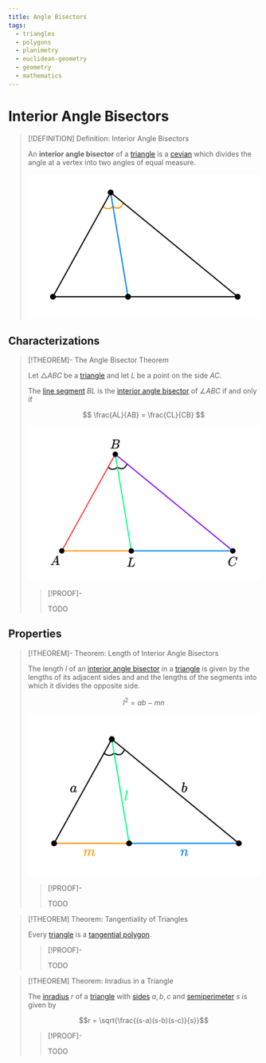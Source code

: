 ```yaml
---
title: Angle Bisectors
tags:
  - triangles
  - polygons
  - planimetry
  - euclidean-geometry
  - geometry
  - mathematics
---
```


# Interior Angle Bisectors

>[!DEFINITION] Definition: Interior Angle Bisectors
>
>An **interior angle bisector** of a [triangle](../Triangles.md) is a [cevian](Cevians.md) which divides the angle at a vertex into two angles of equal measure.
>
>![](res/Interior%20Angle%20Bisector.svg)
>

## Characterizations

>[!THEOREM]- The Angle Bisector Theorem
>
>Let $\triangle ABC$ be a [triangle](../Triangles.md) and let $L$ be a point on the side $AC$.
>
>The [line segment](../../../../Curves/Straight%20Lines/Line%20Segments.md) $BL$ is the [interior angle bisector](Angle%20Bisectors.md#Interior%20Angle%20Bisector) of $\angle ABC$ if and only if
>
>$$
>\frac{AL}{AB} = \frac{CL}{CB}
>$$
>
>![](res/The%20Angle%20Bisector%20Theorem.svg)
>
>>[!PROOF]-
>>
>>TODO
>>
>

## Properties

>[!THEOREM]- Theorem: Length of Interior Angle Bisectors
>
>The length $l$ of an [interior angle bisector](Angle%20Bisectors.md#Interior%20Angle%20Bisector) in a [triangle](../Triangles.md) is given by the lengths of its adjacent sides and and the lengths of the segments into which it divides the opposite side.
>
>$$
>l^2 = ab - mn
>$$
>
>![](res/Length%20of%20Interior%20Angle%20Bisector.svg)
>
>>[!PROOF]-
>>
>>TODO
>>
>

>[!THEOREM] Theorem: Tangentiality of Triangles
>
>Every [triangle](../../Polygons.md) is a [tangential polygon](../../Tangential%20Polygons.md).
>
>>[!PROOF]-
>>
>>TODO
>>
>

>[!THEOREM] Theorem: Inradius in a Triangle
>
>The [inradius](../../Tangential%20Polygons.md) $r$ of a [triangle](../../Polygons.md) with [sides](../../../../Euclidean%20Geometry.md) $a,b,c$ and [semiperimeter](../../Polygons.md) $s$ is given by
>
>$$r = \sqrt{\frac{(s-a)(s-b)(s-c)}{s}}$$
>
>>[!PROOF]-
>>
>>TODO
>>
>